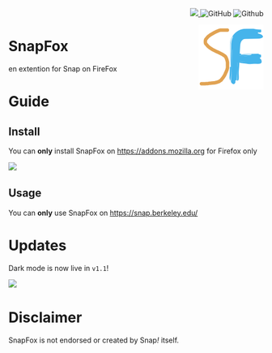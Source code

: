 <p align="right">
 <a href="https://addons.mozilla.org/en-GB/firefox/addon/snapfox/"><img src="https://img.shields.io/badge/Download-on%20Firefox-blueviolet?style=flat-square&logo=firefox"> </a>
 
 <img alt="GitHub" src="https://img.shields.io/github/license/Snap-Fox/SnapFox?style=flat-square">

 
 <img alt="Github" src="https://img.shields.io/badge/bage-vertified-sucsess?style=flat-square">

</p>
<img src="/SnapFox.png" alt="Scratch Addons logo" align="right" width="128px"></img>




# SnapFox
en extention for Snap on FireFox

# Guide

## Install
You can **only** install SnapFox on https://addons.mozilla.org for Firefox only

 <a href="https://addons.mozilla.org/en-GB/firefox/addon/snapfox/"><img src="https://img.shields.io/badge/Download-on%20Firefox-blueviolet?style=flat-square&logo=firefox"> </a>
 
## Usage
You can **only** use SnapFox on https://snap.berkeley.edu/

# Updates

Dark mode is now live in `v1.1`!

<img src="https://d1eo0ig0pi5tcs.cloudfront.net/optimized/2X/2/204d569c9e8a0202fce800289f58e0c2750ca78d_2_345x177.jpeg" width="400">


# Disclaimer
SnapFox is not endorsed or created by Snap<em>!</em> itself.

